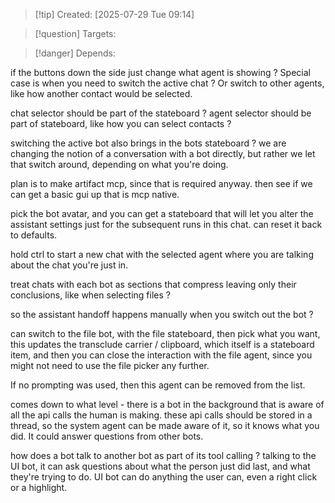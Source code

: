
>[!tip] Created: [2025-07-29 Tue 09:14]

>[!question] Targets: 

>[!danger] Depends: 

if the buttons down the side just change what agent is showing ?
Special case is when you need to switch the active chat ?
Or switch to other agents, like how another contact would be selected.

chat selector should be part of the stateboard ?
agent selector should be part of stateboard, like how you can select contacts ?

switching the active bot also brings in the bots stateboard ?
we are changing the notion of a conversation with a bot directly, but rather we let that switch around, depending on what you're doing.

plan is to make artifact mcp, since that is required anyway.
then see if we can get a basic gui up that is mcp native.

pick the bot avatar, and you can get a stateboard that will let you alter the assistant settings just for the subsequent runs in this chat.  can reset it back to defaults.

hold ctrl to start a new chat with the selected agent where you are talking about the chat you're just in.

treat chats with each bot as sections that compress leaving only their conclusions, like when selecting files ?

so the assistant handoff happens manually when you switch out the bot ?

can switch to the file bot, with the file stateboard, then pick what you want, this updates the transclude carrier / clipboard, which itself is a stateboard item, and then you can close the interaction with the file agent, since you might not need to use the file picker any further.

If no prompting was used, then this agent can be removed from the list.

comes down to what level - there is a bot in the background that is aware of all the api calls the human is making.  these api calls should be stored in a thread, so the system agent can be made aware of it, so it knows what you did.  It could answer questions from other bots.

how does a bot talk to another bot as part of its tool calling ?  talking to the UI bot, it can ask questions about what the person just did last, and what they're trying to do.  UI bot can do anything the user can, even a right click or a highlight.